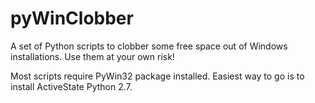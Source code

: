 pyWinClobber
============

A set of Python scripts to clobber some free space out of Windows installations.
Use them at your own risk!

Most scripts require PyWin32 package installed. Easiest way to go is to install ActiveState Python 2.7.
